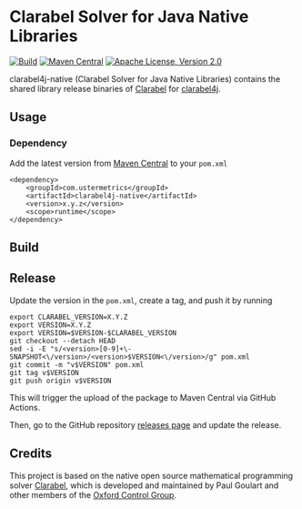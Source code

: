 # Clarabel Solver for Java Native Libraries

[![Build](https://github.com/atraplet/clarabel4j-native/actions/workflows/build.yml/badge.svg)](https://github.com/atraplet/clarabel4j-native/actions/workflows/build.yml)
[![Maven Central](https://img.shields.io/maven-central/v/com.ustermetrics/clarabel4j-native)](https://central.sonatype.com/artifact/com.ustermetrics/clarabel4j-native)
[![Apache License, Version 2.0](https://img.shields.io/badge/License-Apache_2.0-blue.svg)](https://github.com/atraplet/clarabel4j-native/blob/master/LICENSE)

clarabel4j-native (Clarabel Solver for Java Native Libraries) contains the shared library release binaries
of [Clarabel](https://clarabel.org) for [clarabel4j](https://github.com/atraplet/clarabel4j).

## Usage

### Dependency

Add the latest version from [Maven Central](https://central.sonatype.com/artifact/com.ustermetrics/clarabel4j-native) to
your `pom.xml`

```
<dependency>
    <groupId>com.ustermetrics</groupId>
    <artifactId>clarabel4j-native</artifactId>
    <version>x.y.z</version>
    <scope>runtime</scope>
</dependency>
```

## Build

## Release

Update the version in the `pom.xml`, create a tag, and push it by running

```
export CLARABEL_VERSION=X.Y.Z
export VERSION=X.Y.Z
export VERSION=$VERSION-$CLARABEL_VERSION
git checkout --detach HEAD
sed -i -E "s/<version>[0-9]+\-SNAPSHOT<\/version>/<version>$VERSION<\/version>/g" pom.xml
git commit -m "v$VERSION" pom.xml
git tag v$VERSION
git push origin v$VERSION
```

This will trigger the upload of the package to Maven Central via GitHub Actions.

Then, go to the GitHub repository [releases page](https://github.com/atraplet/clarabel4j-native/releases) and update the
release.

## Credits

This project is based on the native open source mathematical programming
solver [Clarabel](https://clarabel.org), which is developed and maintained
by Paul Goulart and other members of the [Oxford Control Group](http://www.eng.ox.ac.uk/control).
